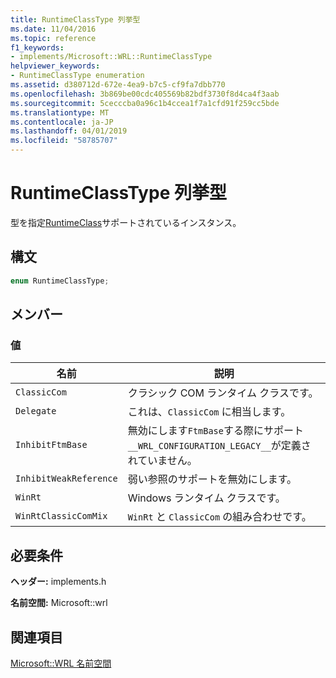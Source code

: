 ```yaml
---
title: RuntimeClassType 列挙型
ms.date: 11/04/2016
ms.topic: reference
f1_keywords:
- implements/Microsoft::WRL::RuntimeClassType
helpviewer_keywords:
- RuntimeClassType enumeration
ms.assetid: d380712d-672e-4ea9-b7c5-cf9fa7dbb770
ms.openlocfilehash: 3b869be00cdc405569b82bdf3730f8d4ca4f3aab
ms.sourcegitcommit: 5cecccba0a96c1b4ccea1f7a1cfd91f259cc5bde
ms.translationtype: MT
ms.contentlocale: ja-JP
ms.lasthandoff: 04/01/2019
ms.locfileid: "58785707"
---
```

# <a name="runtimeclasstype-enumeration"></a>RuntimeClassType 列挙型

型を指定[RuntimeClass](runtimeclass-class.md)サポートされているインスタンス。

## <a name="syntax"></a>構文

```cpp
enum RuntimeClassType;
```

## <a name="members"></a>メンバー

### <a name="values"></a>値

|名前|説明|
|----------|-----------------|
|`ClassicCom`|クラシック COM ランタイム クラスです。|
|`Delegate`|これは、`ClassicCom` に相当します。|
|`InhibitFtmBase`|無効にします`FtmBase`する際にサポート`__WRL_CONFIGURATION_LEGACY__`が定義されていません。|
|`InhibitWeakReference`|弱い参照のサポートを無効にします。|
|`WinRt`|Windows ランタイム クラスです。|
|`WinRtClassicComMix`|`WinRt` と `ClassicCom` の組み合わせです。|

## <a name="requirements"></a>必要条件

**ヘッダー:** implements.h

**名前空間:** Microsoft::wrl

## <a name="see-also"></a>関連項目

[Microsoft::WRL 名前空間](microsoft-wrl-namespace.md)